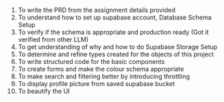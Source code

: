 1. To write the PRD from the assignment details provided
2. To understand how to set up supabase account, Database Schema Setup
3. To verify if the schema is appropriate and production ready (Got it verified from other LLM)
4. To get understanding of why and how to do Supabase Storage Setup
5. To determine and refine types created for the objects of this project
6. To write structured code for the basic components
7. To create forms and make the colour schema appropriate
8. To make search and filtering better by introducing throttling
9. To display profile picture from saved supabase bucket
10. To beautify the UI
